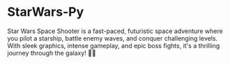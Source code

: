 # StarWars-Py
Star Wars Space Shooter is a fast-paced, futuristic space adventure where you pilot a starship, battle enemy waves, and conquer challenging levels. With sleek graphics, intense gameplay, and epic boss fights, it's a thrilling journey through the galaxy! 🚀✨
